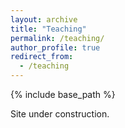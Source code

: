 ```yaml
---
layout: archive
title: "Teaching"
permalink: /teaching/
author_profile: true
redirect_from:
  - /teaching
---
```


{% include base_path %}

Site under construction.
